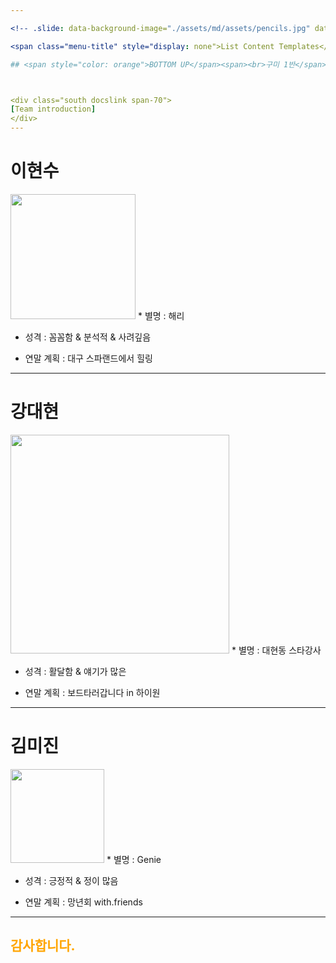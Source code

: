 ```yaml
---

<!-- .slide: data-background-image="./assets/md/assets/pencils.jpg" data-background-size="100% 100%" data-background-position="center" data-background=" " data-background-repeat=" " data-background-transition="none" -->

<span class="menu-title" style="display: none">List Content Templates</span>

## <span style="color: orange">BOTTOM UP</span><span><br>구미 1반</span>



<div class="south docslink span-70">
[Team introduction]
</div>
---
```

# 이현수   
<img width="200" src="https://user-images.githubusercontent.com/45954038/50432619-70541580-0916-11e9-8de9-6191459986ac.jpg">
* 별명 : 해리

* 성격 : 꼼꼼함 & 분석적 & 사려깊음

* 연말 계획 : 대구 스파랜드에서 힐링
---
# 강대현
<img width="350" src="https://user-images.githubusercontent.com/45954049/50436269-6509e580-0928-11e9-9952-134e28757a1a.jpg">
* 별명 : 대현동 스타강사

* 성격 : 활달함 & 얘기가 많은

* 연말 계획 : 보드타러갑니다 in 하이원
---
# 김미진
<img width="150" src="https://user-images.githubusercontent.com/45954049/50436270-65a27c00-0928-11e9-9d2f-72b80d3a17b2.jpg">
* 별명 : Genie

* 성격 : 긍정적 &  정이 많음

* 연말 계획 : 망년회 with.friends
---
<span class="menu-title" style="display: none">List Content Templates</span>

## <span style="color: orange">감사합니다.</span><span><br></span>

